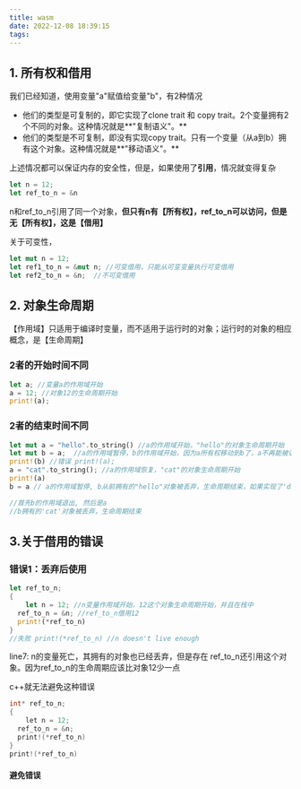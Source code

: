 ```yaml
---
title: wasm
date: 2022-12-08 18:39:15
tags:
---
```




## 1. 所有权和借用

我们已经知道，使用变量"a"赋值给变量"b"，有2种情况

- 他们的类型是可复制的，即它实现了clone trait 和 copy trait。2个变量拥有2个不同的对象。这种情况就是**"复制语义"。**
- 他们的类型是不可复制，即没有实现copy trait。只有一个变量（从a到b）拥有这个对象。这种情况就是**"移动语义"。**



上述情况都可以保证内存的安全性，但是，如果使用了**引用**，情况就变得复杂

```rust
let n = 12;
let ref_to_n = &n
```

n和ref_to_n引用了同一个对象，**但只有n有【所有权】，ref_to_n可以访问，但是无【所有权】，这是【借用】**

关于可变性，

```rust
let mut n = 12;
let ref1_to_n = &mut n; //可变借用，只能从可变变量执行可变借用
let ref2_to_n = &n;  //不可变借用
```



## 2. 对象生命周期

【作用域】只适用于编译时变量，而不适用于运行时的对象；运行时的对象的相应概念，是【生命周期】

### 2者的开始时间不同

```rust
let a; //变量a的作用域开始
a = 12; //对象12的生命周期开始
print!(a);
```

### 2者的结束时间不同

```rust
let mut a = "hello".to_string() //a的作用域开始，"hello"的对象生命周期开始
let mut b = a;  //a的作用域暂停，b的作用域开始，因为a所有权移动到b了，a不再能被访问
print!(b) //错误 print!(a); 
a = "cat".to_string(); //a的作用域恢复，"cat"的对象生命周期开始
print!(a)
b = a // a的作用域暂停, b从前拥有的"hello"对象被丢弃，生命周期结束，如果实现了'drop'trait，则被调用;

//首先b的作用域退出, 然后是a
//b拥有的'cat'对象被丢弃，生命周期结束
```





## 3.关于借用的错误

### 错误1：丢弃后使用

```rust
let ref_to_n;
{
	let n = 12; //n变量作用域开始，12这个对象生命周期开始，并且在栈中
  ref_to_n = &n; //ref_to_n借用12
  print!(*ref_to_n)
}
//失败 print!(*ref_to_n) //n doesn't live enough
```

line7: n的变量死亡，其拥有的对象也已经丢弃，但是存在 ref_to_n还引用这个对象。因为ref_to_n的生命周期应该比对象12少一点



c++就无法避免这种错误

```c++
int* ref_to_n;
{
	let n = 12; 
  ref_to_n = &n; 
  print!(*ref_to_n)
}
print!(*ref_to_n)
```



#### 避免错误
